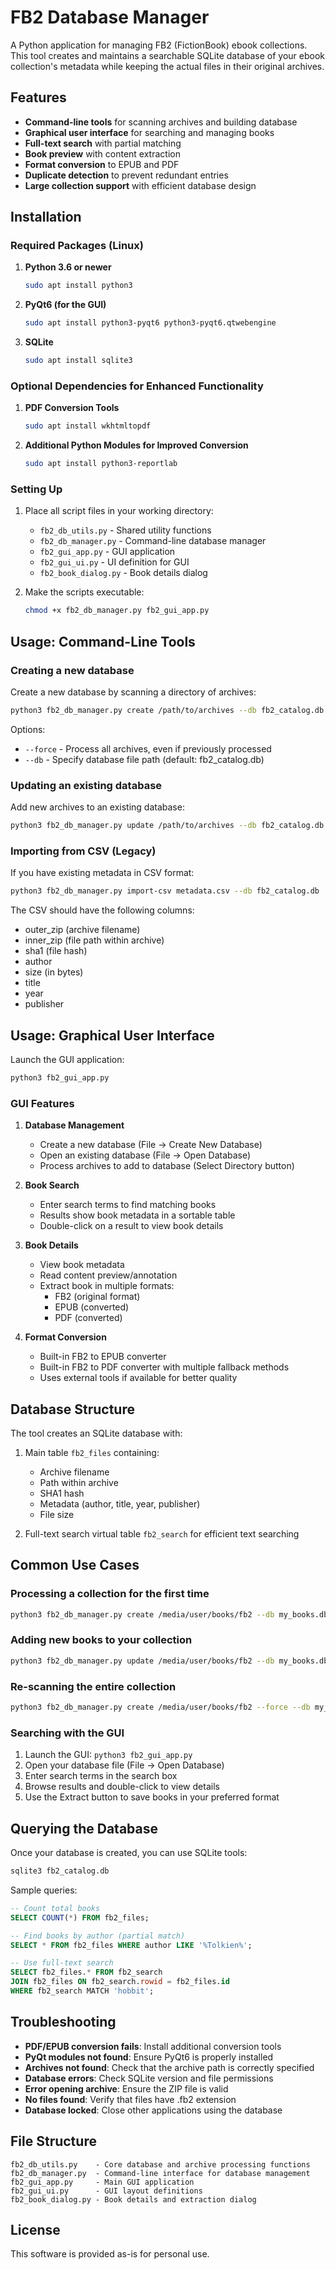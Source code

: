 
# FB2 Database Manager

A Python application for managing FB2 (FictionBook) ebook collections. This tool creates and maintains a searchable SQLite database of your ebook collection's metadata while keeping the actual files in their original archives.

## Features

- **Command-line tools** for scanning archives and building database
- **Graphical user interface** for searching and managing books
- **Full-text search** with partial matching
- **Book preview** with content extraction
- **Format conversion** to EPUB and PDF
- **Duplicate detection** to prevent redundant entries
- **Large collection support** with efficient database design

## Installation

### Required Packages (Linux)

1. **Python 3.6 or newer**
   ```bash
   sudo apt install python3
   ```

2. **PyQt6 (for the GUI)**
   ```bash
   sudo apt install python3-pyqt6 python3-pyqt6.qtwebengine
   ```

3. **SQLite**
   ```bash
   sudo apt install sqlite3
   ```

### Optional Dependencies for Enhanced Functionality

1. **PDF Conversion Tools**
   ```bash
   sudo apt install wkhtmltopdf
   ```

2. **Additional Python Modules for Improved Conversion**
   ```bash
   sudo apt install python3-reportlab
   ```

### Setting Up

1. Place all script files in your working directory:
   - `fb2_db_utils.py` - Shared utility functions
   - `fb2_db_manager.py` - Command-line database manager
   - `fb2_gui_app.py` - GUI application
   - `fb2_gui_ui.py` - UI definition for GUI
   - `fb2_book_dialog.py` - Book details dialog

2. Make the scripts executable:
   ```bash
   chmod +x fb2_db_manager.py fb2_gui_app.py
   ```

## Usage: Command-Line Tools

### Creating a new database

Create a new database by scanning a directory of archives:

```bash
python3 fb2_db_manager.py create /path/to/archives --db fb2_catalog.db
```

Options:
- `--force` - Process all archives, even if previously processed
- `--db` - Specify database file path (default: fb2_catalog.db)

### Updating an existing database

Add new archives to an existing database:

```bash
python3 fb2_db_manager.py update /path/to/archives --db fb2_catalog.db
```

### Importing from CSV (Legacy)

If you have existing metadata in CSV format:

```bash
python3 fb2_db_manager.py import-csv metadata.csv --db fb2_catalog.db
```

The CSV should have the following columns:
- outer_zip (archive filename)
- inner_zip (file path within archive)
- sha1 (file hash)
- author
- size (in bytes)
- title
- year
- publisher

## Usage: Graphical User Interface

Launch the GUI application:

```bash
python3 fb2_gui_app.py
```

### GUI Features

1. **Database Management**
   - Create a new database (File → Create New Database)
   - Open an existing database (File → Open Database)
   - Process archives to add to database (Select Directory button)

2. **Book Search**
   - Enter search terms to find matching books
   - Results show book metadata in a sortable table
   - Double-click on a result to view book details

3. **Book Details**
   - View book metadata
   - Read content preview/annotation
   - Extract book in multiple formats:
     - FB2 (original format)
     - EPUB (converted)
     - PDF (converted)

4. **Format Conversion**
   - Built-in FB2 to EPUB converter
   - Built-in FB2 to PDF converter with multiple fallback methods
   - Uses external tools if available for better quality

## Database Structure

The tool creates an SQLite database with:

1. Main table `fb2_files` containing:
   - Archive filename
   - Path within archive
   - SHA1 hash
   - Metadata (author, title, year, publisher)
   - File size

2. Full-text search virtual table `fb2_search` for efficient text searching

## Common Use Cases

### Processing a collection for the first time

```bash
python3 fb2_db_manager.py create /media/user/books/fb2 --db my_books.db
```

### Adding new books to your collection

```bash
python3 fb2_db_manager.py update /media/user/books/fb2 --db my_books.db
```

### Re-scanning the entire collection

```bash
python3 fb2_db_manager.py create /media/user/books/fb2 --force --db my_books.db
```

### Searching with the GUI

1. Launch the GUI: `python3 fb2_gui_app.py`
2. Open your database file (File → Open Database)
3. Enter search terms in the search box
4. Browse results and double-click to view details
5. Use the Extract button to save books in your preferred format

## Querying the Database

Once your database is created, you can use SQLite tools:

```bash
sqlite3 fb2_catalog.db
```

Sample queries:
```sql
-- Count total books
SELECT COUNT(*) FROM fb2_files;

-- Find books by author (partial match)
SELECT * FROM fb2_files WHERE author LIKE '%Tolkien%';

-- Use full-text search
SELECT fb2_files.* FROM fb2_search 
JOIN fb2_files ON fb2_search.rowid = fb2_files.id
WHERE fb2_search MATCH 'hobbit';
```

## Troubleshooting

- **PDF/EPUB conversion fails**: Install additional conversion tools
- **PyQt modules not found**: Ensure PyQt6 is properly installed
- **Archives not found**: Check that the archive path is correctly specified
- **Database errors**: Check SQLite version and file permissions
- **Error opening archive**: Ensure the ZIP file is valid
- **No files found**: Verify that files have .fb2 extension
- **Database locked**: Close other applications using the database

## File Structure

```
fb2_db_utils.py    - Core database and archive processing functions
fb2_db_manager.py  - Command-line interface for database management
fb2_gui_app.py     - Main GUI application
fb2_gui_ui.py      - GUI layout definitions
fb2_book_dialog.py - Book details and extraction dialog
```

## License

This software is provided as-is for personal use.
